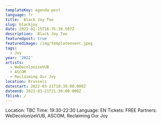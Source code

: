 ```yaml
---
templateKey: agenda-post
language: fr
title:  Black Joy Too
slug: blackjoy
date: 2022-02-15T16:35:39.507Z
description:  Black Joy Too
featuredpost: true
featuredimage: /img/templateevent.jpeg
tags:
  - Joy
year: '2022'
artists:
  - WeDecolonizeVUB
  - ASCOM
  - Reclaiming Our Joy
location: Brussels
datestart: 2022-03-21T18:30:00.000Z
dateend: 2022-03-21T21:30:00.000Z
fblink: /
---
```



Location: TBC
Time: 19:30-22:30
Language: EN
Tickets: FREE
Partners: WeDecolonizeVUB, ASCOM, Reclaiming Our Joy
